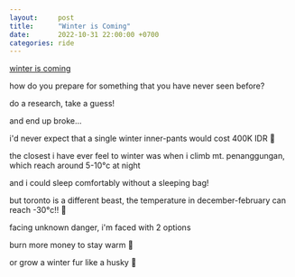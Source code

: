 ```yaml
---
layout:     post
title:      "Winter is Coming"
date:       2022-10-31 22:00:00 +0700
categories: ride
---
```


[winter is coming](https://www.youtube.com/watch?v=43rretY8xwk)

how do you prepare for something that you have never seen before?

do a research, take a guess!

and end up broke...

i'd never expect that a single winter inner-pants would cost 400K IDR 🤬

the closest i have ever feel to winter was when i climb mt. penanggungan, which reach around 5-10°c at night

and i could sleep comfortably without a sleeping bag!

but toronto is a different beast, the temperature in december-february can reach -30°c!! 🥶

facing unknown danger, i'm faced with 2 options

burn more money to stay warm 💸

or grow a winter fur like a husky 🐺
